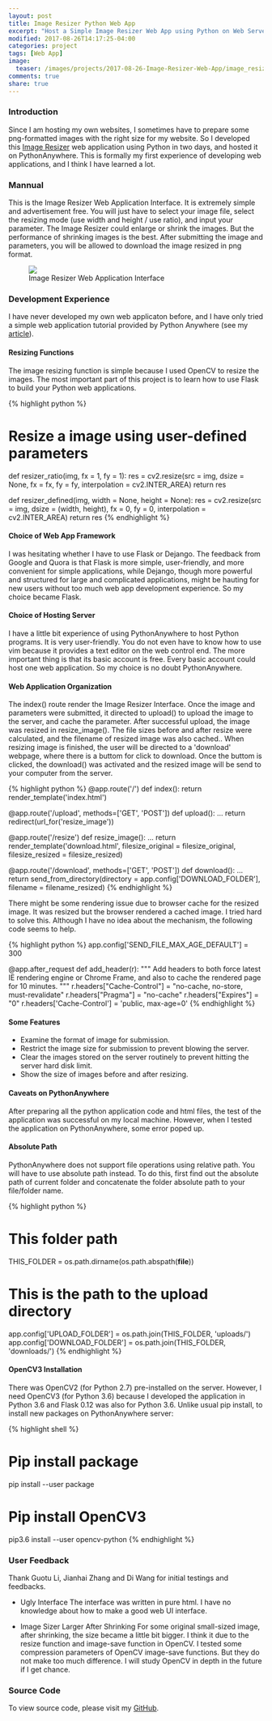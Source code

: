 ```yaml
---
layout: post
title: Image Resizer Python Web App
excerpt: "Host a Simple Image Resizer Web App using Python on Web Server"
modified: 2017-08-26T14:17:25-04:00
categories: project
tags: [Web App]
image:
  teaser: /images/projects/2017-08-26-Image-Resizer-Web-App/image_resizer_teaser.png
comments: true
share: true
---
```


<head>
    <style type="text/css">
        img {
	    display: block;
	    margin: 0 auto;
	    }
    </style>
</head>


### Introduction

Since I am hosting my own websites, I sometimes have to prepare some png-formatted images with the right size for my website. So I developed this [Image Resizer](http://imageresizer.pythonanywhere.com/) web application using Python in two days, and hosted it on PythonAnywhere. This is formally my first experience of developing web applications, and I think I have learned a lot.

### Mannual

This is the Image Resizer Web Application Interface. It is extremely simple and advertisement free. You will just have to select your image file, select the resizing mode (use width and height / use ratio), and input your parameter. The Image Resizer could enlarge or shrink the images. But the performance of shrinking images is the best. After submitting the image and parameters, you will be allowed to download the image resized in png format.

<figure>
    <img src = "{{ site.url }}/images/projects/2017-08-26-Image-Resizer-Web-App/image_resizer_index.png">
    <figcaption>Image Resizer Web Application Interface</figcaption>
</figure>

### Development Experience

I have never developed my own web applicaton before, and I have only tried a simple web application tutorial provided by Python Anywhere (see my [article](https://leimao.github.io/article/PythonAnywhere-WebApps-Getting-Started/)).

#### Resizing Functions
The image resizing function is simple because I used OpenCV to resize the images. The most important part of this project is to learn how to use Flask to build your Python web applications. 

{% highlight python %}
# Resize a image using user-defined parameters
def resizer_ratio(img, fx = 1, fy = 1):
    res = cv2.resize(src = img, dsize = None, fx = fx, fy = fy, interpolation = cv2.INTER_AREA)
    return res

def resizer_defined(img, width = None, height = None):
    res = cv2.resize(src = img, dsize = (width, height), fx = 0, fy = 0, interpolation = cv2.INTER_AREA)
    return res
{% endhighlight %}

#### Choice of Web App Framework

I was hesitating whether I have to use Flask or Dejango. The feedback from Google and Quora is that Flask is more simple, user-friendly, and more convenient for simple applications, while Dejango, though more powerful and structured for large and complicated applications, might be hauting for new users without too much web app development experience. So my choice became Flask.

#### Choice of Hosting Server

I have a little bit experience of using PythonAnywhere to host Python programs. It is very user-friendly. You do not even have to know how to use vim because it provides a text editor on the web control end. The more important thing is that its basic account is free. Every basic account could host one web application. So my choice is no doubt PythonAnywhere.

#### Web Application Organization

The index() route render the Image Resizer Interface. Once the image and parameters were submitted, it directed to upload() to upload the image to the server, and cache the parameter. After successful upload, the image was resized in resize_image(). The file sizes before and after resize were calculated, and the filename of resized image was also cached.. When resizing image is finished, the user will be directed to a 'download' webpage, where there is a buttom for click to download. Once the buttom is clicked, the download() was activated and the resized image will be send to your computer from the server.

{% highlight python %}
@app.route('/')
def index():
    return render_template('index.html')

@app.route('/upload', methods=['GET', 'POST'])
def upload():
    ...
    return redirect(url_for('resize_image'))

@app.route('/resize')
def resize_image():
    ...
    return render_template('download.html', filesize_original = filesize_original, filesize_resized = filesize_resized)

@app.route('/download', methods=['GET', 'POST'])
def download():
    ...
    return send_from_directory(directory = app.config['DOWNLOAD_FOLDER'], filename = filename_resized)
{% endhighlight %}

There might be some rendering issue due to browser cache for the resized image. It was resized but the browser rendered a cached image. I tried hard to solve this. Although I have no idea about the mechanism, the following code seems to help.

{% highlight python %}
app.config['SEND_FILE_MAX_AGE_DEFAULT'] = 300

@app.after_request
def add_header(r):
    """
    Add headers to both force latest IE rendering engine or Chrome Frame,
    and also to cache the rendered page for 10 minutes.
    """
    r.headers["Cache-Control"] = "no-cache, no-store, must-revalidate"
    r.headers["Pragma"] = "no-cache"
    r.headers["Expires"] = "0"
    r.headers['Cache-Control'] = 'public, max-age=0'
{% endhighlight %}

#### Some Features

* Examine the format of image for submission.
* Restrict the image size for submission to prevent blowing the server.
* Clear the images stored on the server routinely to prevent hitting the server hard disk limit.
* Show the size of images before and after resizing.

#### Caveats on PythonAnywhere

After preparing all the python application code and html files, the test of the application was successful on my local machine. However, when I tested the application on PythonAnywhere, some error poped up. 

#### Absolute Path
PythonAnywhere does not support file operations using relative path. You will have to use absolute path instead. To do this, first find out the absolute path of current folder and concatenate the folder absolute path to your file/folder name.

{% highlight python %}
# This folder path
THIS_FOLDER = os.path.dirname(os.path.abspath(__file__))

# This is the path to the upload directory
app.config['UPLOAD_FOLDER'] = os.path.join(THIS_FOLDER, 'uploads/')
app.config['DOWNLOAD_FOLDER'] = os.path.join(THIS_FOLDER, 'downloads/')
{% endhighlight %}

#### OpenCV3 Installation
There was OpenCV2 (for Python 2.7) pre-installed on the server. However, I need OpenCV3 (for Python 3.6) because I developed the application in Python 3.6 and Flask 0.12 was also for Python 3.6. Unlike usual pip install, to install new packages on PythonAnywhere server:

{% highlight shell %}
# Pip install package
pip install --user package
# Pip install OpenCV3
pip3.6 install --user opencv-python
{% endhighlight %}

### User Feedback

Thank Guotu Li, Jianhai Zhang and Di Wang for initial testings and feedbacks.

* Ugly Interface
The interface was written in pure html. I have no knowledge about how to make a good web UI interface.

* Image Sizer Larger After Shrinking
For some original small-sized image, after shrinking, the size became a little bit bigger. I think it due to the resize function and image-save function in OpenCV. I tested some compression parameters of OpenCV image-save functions. But they do not make too much difference. I will study OpenCV in depth in the future if I get chance.

### Source Code

To view source code, please visit my [GitHub](https://github.com/leimao/Image_Resizer).